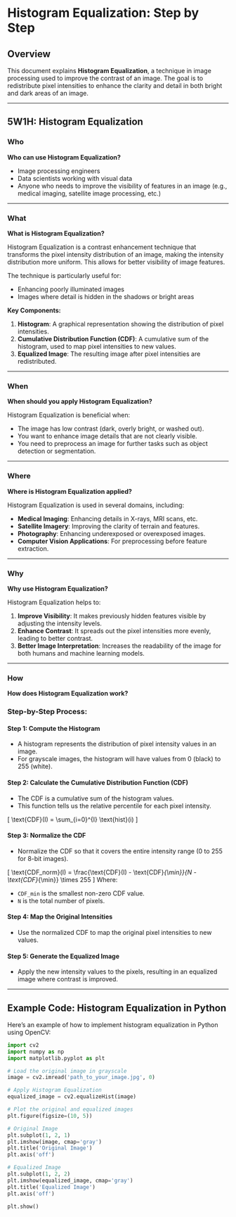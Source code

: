 # Histogram Equalization: Step by Step

## Overview

This document explains **Histogram Equalization**, a technique in image processing used to improve the contrast of an image. The goal is to redistribute pixel intensities to enhance the clarity and detail in both bright and dark areas of an image.

---

## 5W1H: Histogram Equalization

### Who

**Who can use Histogram Equalization?**
- Image processing engineers
- Data scientists working with visual data
- Anyone who needs to improve the visibility of features in an image (e.g., medical imaging, satellite image processing, etc.)

---

### What

**What is Histogram Equalization?**

Histogram Equalization is a contrast enhancement technique that transforms the pixel intensity distribution of an image, making the intensity distribution more uniform. This allows for better visibility of image features.

The technique is particularly useful for:
- Enhancing poorly illuminated images
- Images where detail is hidden in the shadows or bright areas

**Key Components:**
1. **Histogram**: A graphical representation showing the distribution of pixel intensities.
2. **Cumulative Distribution Function (CDF)**: A cumulative sum of the histogram, used to map pixel intensities to new values.
3. **Equalized Image**: The resulting image after pixel intensities are redistributed.

---

### When

**When should you apply Histogram Equalization?**

Histogram Equalization is beneficial when:
- The image has low contrast (dark, overly bright, or washed out).
- You want to enhance image details that are not clearly visible.
- You need to preprocess an image for further tasks such as object detection or segmentation.

---

### Where

**Where is Histogram Equalization applied?**

Histogram Equalization is used in several domains, including:
- **Medical Imaging**: Enhancing details in X-rays, MRI scans, etc.
- **Satellite Imagery**: Improving the clarity of terrain and features.
- **Photography**: Enhancing underexposed or overexposed images.
- **Computer Vision Applications**: For preprocessing before feature extraction.

---

### Why

**Why use Histogram Equalization?**

Histogram Equalization helps to:
1. **Improve Visibility**: It makes previously hidden features visible by adjusting the intensity levels.
2. **Enhance Contrast**: It spreads out the pixel intensities more evenly, leading to better contrast.
3. **Better Image Interpretation**: Increases the readability of the image for both humans and machine learning models.

---

### How

**How does Histogram Equalization work?**

### Step-by-Step Process:

#### Step 1: Compute the Histogram
- A histogram represents the distribution of pixel intensity values in an image.
- For grayscale images, the histogram will have values from 0 (black) to 255 (white).

#### Step 2: Calculate the Cumulative Distribution Function (CDF)
- The CDF is a cumulative sum of the histogram values.
- This function tells us the relative percentile for each pixel intensity.

\[
\text{CDF}(I) = \sum_{i=0}^{I} \text{hist}(i)
\]

#### Step 3: Normalize the CDF
- Normalize the CDF so that it covers the entire intensity range (0 to 255 for 8-bit images).

\[
\text{CDF\_norm}(I) = \frac{\text{CDF}(I) - \text{CDF}_{\min}}{N - \text{CDF}_{\min}} \times 255
\]
Where:
- `CDF_min` is the smallest non-zero CDF value.
- `N` is the total number of pixels.

#### Step 4: Map the Original Intensities
- Use the normalized CDF to map the original pixel intensities to new values.

#### Step 5: Generate the Equalized Image
- Apply the new intensity values to the pixels, resulting in an equalized image where contrast is improved.

---

## Example Code: Histogram Equalization in Python

Here’s an example of how to implement histogram equalization in Python using OpenCV:

```python
import cv2
import numpy as np
import matplotlib.pyplot as plt

# Load the original image in grayscale
image = cv2.imread('path_to_your_image.jpg', 0)

# Apply Histogram Equalization
equalized_image = cv2.equalizeHist(image)

# Plot the original and equalized images
plt.figure(figsize=(10, 5))

# Original Image
plt.subplot(1, 2, 1)
plt.imshow(image, cmap='gray')
plt.title('Original Image')
plt.axis('off')

# Equalized Image
plt.subplot(1, 2, 2)
plt.imshow(equalized_image, cmap='gray')
plt.title('Equalized Image')
plt.axis('off')

plt.show()
```